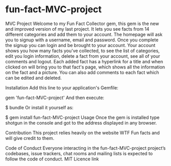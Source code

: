# fun-fact-MVC-project

MVC Project
Welcome to my Fun Fact Collector gem, this gem is the new and improved version of my last project. It lets you see facts from 14 different categories and add them to your account. The homepage will ask you to signup with a username, email and password. Once you complete the signup you can login and be brought to your account. Your account shows you how many facts you've collected, to see the list of categories, edit you login information, delete a fact from your account, see all of your comments and logout. Each added fact has a hyperlink for a title and when clicked on will bring you to that fact's page, which shows all the information on the fact and a picture. You can also add comments to each fact which can be edited and deleted.

Installation
Add this line to your application's Gemfile:

gem 'fun-fact-MVC-project'
And then execute:

$ bundle
Or install it yourself as:

$ gem install fun-fact-MVC-project
Usage
Once the gem is installed type shotgun in the console and got to the address displayed in any browser.

Contribution
This project relies heavily on the website WTF Fun facts and will give credit to them.

Code of Conduct
Everyone interacting in the fun-fact-MVC-project project’s codebases, issue trackers, chat rooms and mailing lists is expected to follow the code of conduct. MIT Licence link
